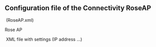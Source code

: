 ## Configuration file of the Connectivity RoseAP 

​		 (RoseAP.xml)



Rose AP

​        XML file with settings (IP address …)





 